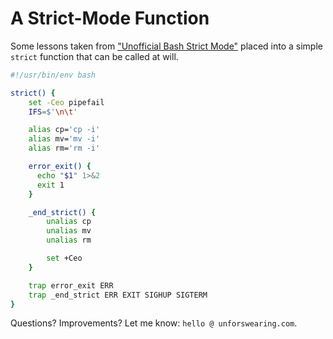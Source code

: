 # A Strict-Mode Function  

Some lessons taken from ["Unofficial Bash Strict Mode"](http://redsymbol.net/articles/unofficial-bash-strict-mode/) placed into a simple `strict` function that can be called at will.  

```bash  
#!/usr/bin/env bash

strict() {
    set -Ceo pipefail
    IFS=$'\n\t'

    alias cp='cp -i'
    alias mv='mv -i'
    alias rm='rm -i'

    error_exit() {
      echo "$1" 1>&2
      exit 1
    }

    _end_strict() {
        unalias cp
        unalias mv
        unalias rm

        set +Ceo
    }

    trap error_exit ERR
    trap _end_strict ERR EXIT SIGHUP SIGTERM
}
```  

Questions? Improvements? Let me know: `hello @ unforswearing.com`.  
